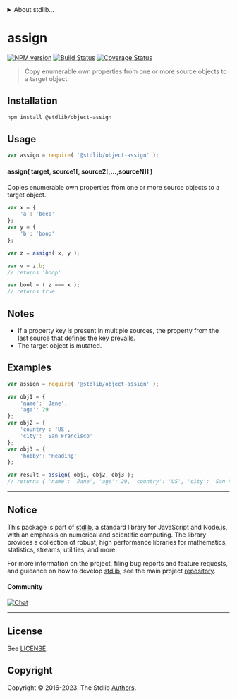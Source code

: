 <!--

@license Apache-2.0

Copyright (c) 2023 The Stdlib Authors.

Licensed under the Apache License, Version 2.0 (the "License");
you may not use this file except in compliance with the License.
You may obtain a copy of the License at

   http://www.apache.org/licenses/LICENSE-2.0

Unless required by applicable law or agreed to in writing, software
distributed under the License is distributed on an "AS IS" BASIS,
WITHOUT WARRANTIES OR CONDITIONS OF ANY KIND, either express or implied.
See the License for the specific language governing permissions and
limitations under the License.

-->


<details>
  <summary>
    About stdlib...
  </summary>
  <p>We believe in a future in which the web is a preferred environment for numerical computation. To help realize this future, we've built stdlib. stdlib is a standard library, with an emphasis on numerical and scientific computation, written in JavaScript (and C) for execution in browsers and in Node.js.</p>
  <p>The library is fully decomposable, being architected in such a way that you can swap out and mix and match APIs and functionality to cater to your exact preferences and use cases.</p>
  <p>When you use stdlib, you can be absolutely certain that you are using the most thorough, rigorous, well-written, studied, documented, tested, measured, and high-quality code out there.</p>
  <p>To join us in bringing numerical computing to the web, get started by checking us out on <a href="https://github.com/stdlib-js/stdlib">GitHub</a>, and please consider <a href="https://opencollective.com/stdlib">financially supporting stdlib</a>. We greatly appreciate your continued support!</p>
</details>

# assign

[![NPM version][npm-image]][npm-url] [![Build Status][test-image]][test-url] [![Coverage Status][coverage-image]][coverage-url] <!-- [![dependencies][dependencies-image]][dependencies-url] -->

> Copy enumerable own properties from one or more source objects to a target object.

<!-- Section to include introductory text. Make sure to keep an empty line after the intro `section` element and another before the `/section` close. -->

<section class="intro">

</section>

<!-- /.intro -->

<!-- Package usage documentation. -->

<section class="installation">

## Installation

```bash
npm install @stdlib/object-assign
```

</section>

<section class="usage">

## Usage

```javascript
var assign = require( '@stdlib/object-assign' );
```

#### assign( target, source1\[, source2\[,...,sourceN]] )

Copies enumerable own properties from one or more source objects to a target object.

```javascript
var x = {
    'a': 'beep'
};
var y = {
    'b': 'boop'
};

var z = assign( x, y );

var v = z.b;
// returns 'boop'

var bool = ( z === x );
// returns true
```

</section>

<!-- /.usage -->

<!-- Package usage notes. Make sure to keep an empty line after the `section` element and another before the `/section` close. -->

<section class="notes">

## Notes

-   If a property key is present in multiple sources, the property from the last source that defines the key prevails.
-   The target object is mutated.

</section>

<!-- /.notes -->

<!-- Package usage examples. -->

<section class="examples">

## Examples

<!-- eslint no-undef: "error" -->

```javascript
var assign = require( '@stdlib/object-assign' );

var obj1 = {
    'name': 'Jane',
    'age': 29
};
var obj2 = {
    'country': 'US',
    'city': 'San Francisco'
};
var obj3 = {
    'hobby': 'Reading'
};

var result = assign( obj1, obj2, obj3 );
// returns { 'name': 'Jane', 'age': 29, 'country': 'US', 'city': 'San Francisco', 'hobby': 'Reading' }
```

</section>

<!-- /.examples -->

<!-- Section to include cited references. If references are included, add a horizontal rule *before* the section. Make sure to keep an empty line after the `section` element and another before the `/section` close. -->

<section class="references">

</section>

<!-- /.references -->

<!-- Section for related `stdlib` packages. Do not manually edit this section, as it is automatically populated. -->

<section class="related">

<!-- /.related -->

<!-- Section for all links. Make sure to keep an empty line after the `section` element and another before the `/section` close. -->


<section class="main-repo" >

* * *

## Notice

This package is part of [stdlib][stdlib], a standard library for JavaScript and Node.js, with an emphasis on numerical and scientific computing. The library provides a collection of robust, high performance libraries for mathematics, statistics, streams, utilities, and more.

For more information on the project, filing bug reports and feature requests, and guidance on how to develop [stdlib][stdlib], see the main project [repository][stdlib].

#### Community

[![Chat][chat-image]][chat-url]

---

## License

See [LICENSE][stdlib-license].


## Copyright

Copyright &copy; 2016-2023. The Stdlib [Authors][stdlib-authors].

</section>

<!-- /.stdlib -->

<!-- Section for all links. Make sure to keep an empty line after the `section` element and another before the `/section` close. -->

<section class="links">

[npm-image]: http://img.shields.io/npm/v/@stdlib/object-assign.svg
[npm-url]: https://npmjs.org/package/@stdlib/object-assign

[test-image]: https://github.com/stdlib-js/object-assign/actions/workflows/test.yml/badge.svg?branch=v0.1.0
[test-url]: https://github.com/stdlib-js/object-assign/actions/workflows/test.yml?query=branch:v0.1.0

[coverage-image]: https://img.shields.io/codecov/c/github/stdlib-js/object-assign/main.svg
[coverage-url]: https://codecov.io/github/stdlib-js/object-assign?branch=main

<!--

[dependencies-image]: https://img.shields.io/david/stdlib-js/object-assign.svg
[dependencies-url]: https://david-dm.org/stdlib-js/object-assign/main

-->

[chat-image]: https://img.shields.io/gitter/room/stdlib-js/stdlib.svg
[chat-url]: https://app.gitter.im/#/room/#stdlib-js_stdlib:gitter.im

[stdlib]: https://github.com/stdlib-js/stdlib

[stdlib-authors]: https://github.com/stdlib-js/stdlib/graphs/contributors

[umd]: https://github.com/umdjs/umd
[es-module]: https://developer.mozilla.org/en-US/docs/Web/JavaScript/Guide/Modules

[deno-url]: https://github.com/stdlib-js/object-assign/tree/deno
[umd-url]: https://github.com/stdlib-js/object-assign/tree/umd
[esm-url]: https://github.com/stdlib-js/object-assign/tree/esm
[branches-url]: https://github.com/stdlib-js/object-assign/blob/main/branches.md

[stdlib-license]: https://raw.githubusercontent.com/stdlib-js/object-assign/main/LICENSE

<!-- <related-links> -->

<!-- </related-links> -->

</section>

<!-- /.links -->

